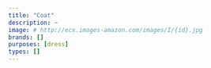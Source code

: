```yaml
---
title: "Coat"
description: ~
image: # http://ecx.images-amazon.com/images/I/{id}.jpg
brands: []
purposes: [dress]
types: []
---
```

